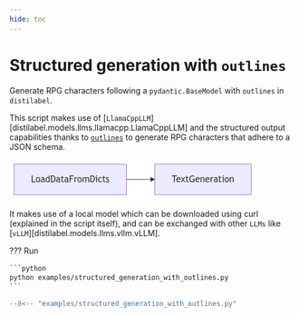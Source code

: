 ```yaml
---
hide: toc
---
```

# Structured generation with `outlines`

Generate RPG characters following a `pydantic.BaseModel` with `outlines` in `distilabel`.

This script makes use of [`LlamaCppLLM`][distilabel.models.llms.llamacpp.LlamaCppLLM] and the structured output capabilities thanks to [`outlines`](https://outlines-dev.github.io/outlines/welcome/) to generate RPG characters that adhere to a JSON schema.

![Arena Hard](../../../assets/pipelines/knowledge_graphs.png)

It makes use of a local model which can be downloaded using curl (explained in the script itself), and can be exchanged with other `LLMs` like [`vLLM`][distilabel.models.llms.vllm.vLLM].

??? Run

    ```python
    python examples/structured_generation_with_outlines.py
    ```

```python title="structured_generation_with_outlines.py"
--8<-- "examples/structured_generation_with_outlines.py"
```